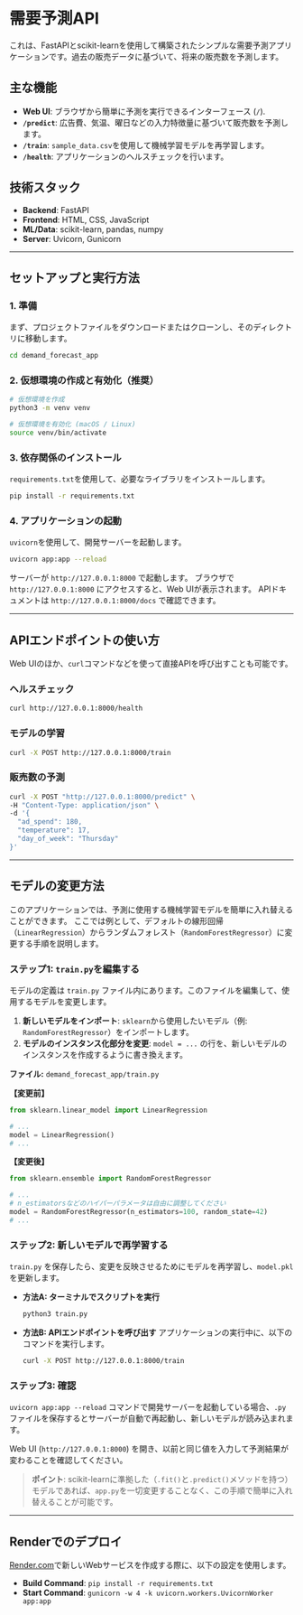# 需要予測API

これは、FastAPIとscikit-learnを使用して構築されたシンプルな需要予測アプリケーションです。過去の販売データに基づいて、将来の販売数を予測します。

## 主な機能

- **Web UI**: ブラウザから簡単に予測を実行できるインターフェース (`/`).
- **`/predict`**: 広告費、気温、曜日などの入力特徴量に基づいて販売数を予測します。
- **`/train`**: `sample_data.csv`を使用して機械学習モデルを再学習します。
- **`/health`**: アプリケーションのヘルスチェックを行います。

## 技術スタック

- **Backend**: FastAPI
- **Frontend**: HTML, CSS, JavaScript
- **ML/Data**: scikit-learn, pandas, numpy
- **Server**: Uvicorn, Gunicorn

---

## セットアップと実行方法

### 1. 準備

まず、プロジェクトファイルをダウンロードまたはクローンし、そのディレクトリに移動します。

```bash
cd demand_forecast_app
```

### 2. 仮想環境の作成と有効化（推奨）

```bash
# 仮想環境を作成
python3 -m venv venv

# 仮想環境を有効化 (macOS / Linux)
source venv/bin/activate
```

### 3. 依存関係のインストール

`requirements.txt`を使用して、必要なライブラリをインストールします。

```bash
pip install -r requirements.txt
```

### 4. アプリケーションの起動

`uvicorn`を使用して、開発サーバーを起動します。

```bash
uvicorn app:app --reload
```

サーバーが `http://127.0.0.1:8000` で起動します。
ブラウザで `http://127.0.0.1:8000` にアクセスすると、Web UIが表示されます。
APIドキュメントは `http://127.0.0.1:8000/docs` で確認できます。

---

## APIエンドポイントの使い方

Web UIのほか、`curl`コマンドなどを使って直接APIを呼び出すことも可能です。

### ヘルスチェック

```bash
curl http://127.0.0.1:8000/health
```

### モデルの学習

```bash
curl -X POST http://127.0.0.1:8000/train
```

### 販売数の予測

```bash
curl -X POST "http://127.0.0.1:8000/predict" \
-H "Content-Type: application/json" \
-d '{
  "ad_spend": 180,
  "temperature": 17,
  "day_of_week": "Thursday"
}'
```

---

## モデルの変更方法

このアプリケーションでは、予測に使用する機械学習モデルを簡単に入れ替えることができます。
ここでは例として、デフォルトの線形回帰（`LinearRegression`）からランダムフォレスト（`RandomForestRegressor`）に変更する手順を説明します。

### ステップ1: `train.py`を編集する

モデルの定義は `train.py` ファイル内にあります。このファイルを編集して、使用するモデルを変更します。

1.  **新しいモデルをインポート**: `sklearn`から使用したいモデル（例: `RandomForestRegressor`）をインポートします。
2.  **モデルのインスタンス化部分を変更**: `model = ...` の行を、新しいモデルのインスタンスを作成するように書き換えます。

**ファイル:** `demand_forecast_app/train.py`

**【変更前】**
```python
from sklearn.linear_model import LinearRegression

# ...
model = LinearRegression()
# ...
```

**【変更後】**
```python
from sklearn.ensemble import RandomForestRegressor

# ...
# n_estimatorsなどのハイパーパラメータは自由に調整してください
model = RandomForestRegressor(n_estimators=100, random_state=42)
# ...
```

### ステップ2: 新しいモデルで再学習する

`train.py` を保存したら、変更を反映させるためにモデルを再学習し、`model.pkl` を更新します。

- **方法A: ターミナルでスクリプトを実行**
  ```bash
  python3 train.py
  ```
- **方法B: APIエンドポイントを呼び出す**
  アプリケーションの実行中に、以下のコマンドを実行します。
  ```bash
  curl -X POST http://127.0.0.1:8000/train
  ```

### ステップ3: 確認

`uvicorn app:app --reload` コマンドで開発サーバーを起動している場合、`.py`ファイルを保存するとサーバーが自動で再起動し、新しいモデルが読み込まれます。

Web UI (`http://127.0.0.1:8000`) を開き、以前と同じ値を入力して予測結果が変わることを確認してください。

> **ポイント**: scikit-learnに準拠した（`.fit()`と`.predict()`メソッドを持つ）モデルであれば、`app.py`を一切変更することなく、この手順で簡単に入れ替えることが可能です。

---

## Renderでのデプロイ

[Render.com](https://render.com/)で新しいWebサービスを作成する際に、以下の設定を使用します。

- **Build Command**: `pip install -r requirements.txt`
- **Start Command**: `gunicorn -w 4 -k uvicorn.workers.UvicornWorker app:app`

```